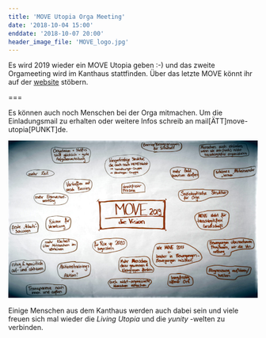 ```yaml
---
title: 'MOVE Utopia Orga Meeting'
date: '2018-10-04 15:00'
enddate: '2018-10-07 20:00'
header_image_file: 'MOVE_logo.jpg'
---
```


Es wird 2019 wieder ein MOVE Utopia geben :-) und das zweite Orgameeting wird im Kanthaus stattfinden. Über das letzte MOVE könnt ihr auf der [website](https://move-utopia.de) stöbern.

===

Es können auch noch Menschen bei der Orga mitmachen. Um die Einladungsmail zu erhalten oder weitere Infos schreib an mail[ÄTT]move-utopia[PUNKT]de.


![Die Vision für MOVE 2019](move_19_vision.jpg)

Einige Menschen aus dem Kanthaus werden auch dabei sein und viele freuen sich mal wieder die _Living Utopia_ und die _yunity_ -welten zu verbinden.
